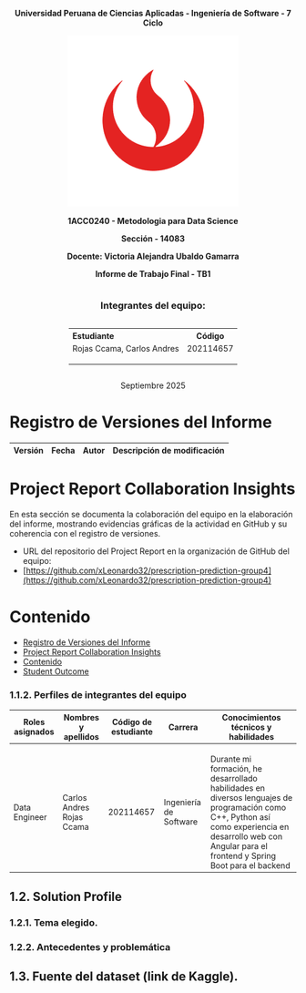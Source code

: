 <body>
    <div style="text-align: center; font-weight: bolder">
        <p>Universidad Peruana de Ciencias Aplicadas - Ingeniería de Software - 7 Ciclo</p>
        <img src="assets/0.cover/logo-upc.png" alt="logo of UPC"/>
        <p>1ACC0240 - Metodologia para Data Science</p>
        <p>Sección - 14083</p>
        <p>Docente: Victoria Alejandra Ubaldo Gamarra</p>   
        <p>Informe de Trabajo Final - TB1<p>
    </div>
    <div style="text-align: center; display: flex; flex-direction: column; align-items: center">
        <h3 style="font-weight: bolder">Integrantes del equipo:</h3>
        <table style="width: fit-content">
            <tr>
                <th style="text-align:start;">Estudiante</th>
                <th style="text-align:center;">Código</th>
            </tr>
            <tr>
                <td style="text-align:start;">Rojas Ccama, Carlos Andres</td>
                <td>202114657</td>
            </tr>
            <tr>
                <td style="text-align:start;"></td>
                <td></td>
            </tr>
            <tr>
                <td style="text-align:start;"></td>
                <td></td>
            </tr>
            <tr>
                <td style="text-align:start;"></td>
                <td></td>
        </table>
    </div>
    <p style="text-align: center">Septiembre 2025</p>
</body>

<div style="page-break-before: always"></div>


# Registro de Versiones del Informe

| Versión | Fecha      | Autor                             | Descripción de modificación |
|---------|------------|-----------------------------------|-----------------------------|

<div style="page-break-before: always"></div>

# Project Report Collaboration Insights

En esta sección se documenta la colaboración del equipo en la elaboración del informe, mostrando evidencias gráficas de la actividad en GitHub y su coherencia con el registro de versiones.

* URL del repositorio del Project Report en la organización de GitHub del equipo:
* [https://github.com/xLeonardo32/prescription-prediction-group4](https://github.com/xLeonardo32/prescription-prediction-group4)

<div style="page-break-before: always"></div>

# Contenido

<!-- TOC -->
* [Registro de Versiones del Informe](#registro-de-versiones-del-informe)
* [Project Report Collaboration Insights](#project-report-collaboration-insights)
* [Contenido](#contenido)
* [Student Outcome](#student-outcome)



### 1.1.2. Perfiles de integrantes del equipo

| Roles asignados                                                                      | Nombres y apellidos              | Código de estudiante | Carrera                | Conocimientos técnicos y habilidades                                                                                                                                                                                                                                                                                                |
|---------------------------------------------------------------------------------------------|----------------------------------|----------------------|------------------------|-------------------------------------------------------------------------------------------------------------------------------------------------------------------------------------------------------------------------------------------------------------------------------------------------------------------------------------|
|                                                      |
|                                                          | 
|                                           |
| Data Engineer       | Carlos Andres Rojas Ccama        | 202114657            | Ingeniería de Software | Durante mi formación, he desarrollado habilidades en diversos lenguajes de programación como C++, Python así como experiencia en desarrollo web con Angular para el frontend y Spring Boot para el backend                                                                                                                          |

## 1.2. Solution Profile

### 1.2.1. Tema elegido.

### 1.2.2. Antecedentes y problemática

## 1.3. Fuente del dataset (link de Kaggle).
